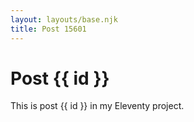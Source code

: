 ```yaml
---
layout: layouts/base.njk
title: Post 15601
---
```


# Post {{ id }}

This is post {{ id }} in my Eleventy project.
